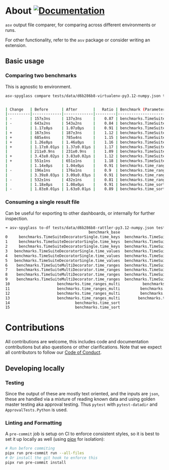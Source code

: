 # About [![Documentation](https://img.shields.io/badge/Documentation-latest-brightgreen?style=for-the-badge)](https://asv.readthedocs.io/projects/asv-spyglass/en/latest/)

`asv` output file comparer, for comparing across different environments or runs.

For other functionality, refer to the `asv` package or consider writing an
extension.

## Basic usage

### Comparing two benchmarks

This is agnostic to environment.

``` sh
asv-spyglass compare tests/data/d6b286b8-virtualenv-py3.12-numpy.json tests/data/d6b286b8-rattler-py3.12-numpy.json tests/data/d6b286b8_asv_samples_benchmarks.json


| Change   | Before      | After       |   Ratio | Benchmark (Parameter)                                                                                                               |
|----------|-------------|-------------|---------|-------------------------------------------------------------------------------------------------------------------------------------|
| -        | 157±3ns     | 137±3ns     |    0.87 | benchmarks.TimeSuiteDecoratorSingle.time_keys(10) [rgx1gen11/virtualenv-py3.12-numpy -> rgx1gen11/rattler-py3.12-numpy]             |
| -        | 643±2ns     | 543±2ns     |    0.84 | benchmarks.TimeSuiteDecoratorSingle.time_keys(100) [rgx1gen11/virtualenv-py3.12-numpy -> rgx1gen11/rattler-py3.12-numpy]            |
|          | 1.17±0μs    | 1.07±0μs    |    0.91 | benchmarks.TimeSuiteDecoratorSingle.time_keys(200) [rgx1gen11/virtualenv-py3.12-numpy -> rgx1gen11/rattler-py3.12-numpy]            |
| +        | 167±3ns     | 187±3ns     |    1.12 | benchmarks.TimeSuiteDecoratorSingle.time_values(10) [rgx1gen11/virtualenv-py3.12-numpy -> rgx1gen11/rattler-py3.12-numpy]           |
| +        | 685±4ns     | 785±4ns     |    1.15 | benchmarks.TimeSuiteDecoratorSingle.time_values(100) [rgx1gen11/virtualenv-py3.12-numpy -> rgx1gen11/rattler-py3.12-numpy]          |
| +        | 1.26±0μs    | 1.46±0μs    |    1.16 | benchmarks.TimeSuiteDecoratorSingle.time_values(200) [rgx1gen11/virtualenv-py3.12-numpy -> rgx1gen11/rattler-py3.12-numpy]          |
| +        | 1.17±0.01μs | 1.37±0.01μs |    1.17 | benchmarks.TimeSuiteMultiDecorator.time_ranges(10, 'arange') [rgx1gen11/virtualenv-py3.12-numpy -> rgx1gen11/rattler-py3.12-numpy]  |
|          | 211±0.9ns   | 231±0.9ns   |    1.09 | benchmarks.TimeSuiteMultiDecorator.time_ranges(10, 'range') [rgx1gen11/virtualenv-py3.12-numpy -> rgx1gen11/rattler-py3.12-numpy]   |
| +        | 3.43±0.02μs | 3.83±0.02μs |    1.12 | benchmarks.TimeSuiteMultiDecorator.time_ranges(100, 'arange') [rgx1gen11/virtualenv-py3.12-numpy -> rgx1gen11/rattler-py3.12-numpy] |
| +        | 551±1ns     | 651±1ns     |    1.18 | benchmarks.TimeSuiteMultiDecorator.time_ranges(100, 'range') [rgx1gen11/virtualenv-py3.12-numpy -> rgx1gen11/rattler-py3.12-numpy]  |
|          | 1.14±0μs    | 1.04±0μs    |    0.91 | benchmarks.time_ranges_multi(10, 'arange') [rgx1gen11/virtualenv-py3.12-numpy -> rgx1gen11/rattler-py3.12-numpy]                    |
| -        | 196±1ns     | 176±1ns     |    0.9  | benchmarks.time_ranges_multi(10, 'range') [rgx1gen11/virtualenv-py3.12-numpy -> rgx1gen11/rattler-py3.12-numpy]                     |
|          | 3.39±0.03μs | 3.09±0.03μs |    0.91 | benchmarks.time_ranges_multi(100, 'arange') [rgx1gen11/virtualenv-py3.12-numpy -> rgx1gen11/rattler-py3.12-numpy]                   |
| -        | 532±1ns     | 432±1ns     |    0.81 | benchmarks.time_ranges_multi(100, 'range') [rgx1gen11/virtualenv-py3.12-numpy -> rgx1gen11/rattler-py3.12-numpy]                    |
|          | 1.18±0μs    | 1.08±0μs    |    0.91 | benchmarks.time_sort(10) [rgx1gen11/virtualenv-py3.12-numpy -> rgx1gen11/rattler-py3.12-numpy]                                      |
| -        | 1.83±0.01μs | 1.63±0.01μs |    0.89 | benchmarks.time_sort(100) [rgx1gen11/virtualenv-py3.12-numpy -> rgx1gen11/rattler-py3.12-numpy]                                     |
```

### Consuming a single result file

Can be useful for exporting to other dashboards, or internally for further
inspection.

``` sh
➜ asv-spyglass to-df tests/data/d6b286b8-rattler-py3.12-numpy.json tests/data/d6b286b8_asv_samples_benchmarks.json
                                     benchmark_base                                               name        result    units    machine                   env  ... number  repeat  samples  param_size  param_n  param_func_name
0     benchmarks.TimeSuiteDecoratorSingle.time_keys  benchmarks.TimeSuiteDecoratorSingle.time_keys(10)  1.373785e-07  seconds  rgx1gen11  rattler-py3.12-numpy  ...  67364      10     None          10      NaN              NaN
1     benchmarks.TimeSuiteDecoratorSingle.time_keys  benchmarks.TimeSuiteDecoratorSingle.time_keys(...  5.429163e-07  seconds  rgx1gen11  rattler-py3.12-numpy  ...  16815      10     None         100      NaN              NaN
2     benchmarks.TimeSuiteDecoratorSingle.time_keys  benchmarks.TimeSuiteDecoratorSingle.time_keys(...  1.072828e-06  seconds  rgx1gen11  rattler-py3.12-numpy  ...   8960      10     None         200      NaN              NaN
3   benchmarks.TimeSuiteDecoratorSingle.time_values  benchmarks.TimeSuiteDecoratorSingle.time_value...  1.870524e-07  seconds  rgx1gen11  rattler-py3.12-numpy  ...  63961      10     None          10      NaN              NaN
4   benchmarks.TimeSuiteDecoratorSingle.time_values  benchmarks.TimeSuiteDecoratorSingle.time_value...  7.847096e-07  seconds  rgx1gen11  rattler-py3.12-numpy  ...  15516      10     None         100      NaN              NaN
5   benchmarks.TimeSuiteDecoratorSingle.time_values  benchmarks.TimeSuiteDecoratorSingle.time_value...  1.461304e-06  seconds  rgx1gen11  rattler-py3.12-numpy  ...   8748      10     None         200      NaN              NaN
6    benchmarks.TimeSuiteMultiDecorator.time_ranges  benchmarks.TimeSuiteMultiDecorator.time_ranges...  2.309674e-07  seconds  rgx1gen11  rattler-py3.12-numpy  ...  51698      10     None         NaN       10          'range'
7    benchmarks.TimeSuiteMultiDecorator.time_ranges  benchmarks.TimeSuiteMultiDecorator.time_ranges...  1.373753e-06  seconds  rgx1gen11  rattler-py3.12-numpy  ...   9417      10     None         NaN       10         'arange'
8    benchmarks.TimeSuiteMultiDecorator.time_ranges  benchmarks.TimeSuiteMultiDecorator.time_ranges...  6.507371e-07  seconds  rgx1gen11  rattler-py3.12-numpy  ...  20005      10     None         NaN      100          'range'
9    benchmarks.TimeSuiteMultiDecorator.time_ranges  benchmarks.TimeSuiteMultiDecorator.time_ranges...  3.831307e-06  seconds  rgx1gen11  rattler-py3.12-numpy  ...   3213      10     None         NaN      100         'arange'
10                     benchmarks.time_ranges_multi          benchmarks.time_ranges_multi(10, 'range')  1.759081e-07  seconds  rgx1gen11  rattler-py3.12-numpy  ...  54349      10     None         NaN       10          'range'
11                     benchmarks.time_ranges_multi         benchmarks.time_ranges_multi(10, 'arange')  1.041947e-06  seconds  rgx1gen11  rattler-py3.12-numpy  ...   9631      10     None         NaN       10         'arange'
12                     benchmarks.time_ranges_multi         benchmarks.time_ranges_multi(100, 'range')  4.322196e-07  seconds  rgx1gen11  rattler-py3.12-numpy  ...  20588      10     None         NaN      100          'range'
13                     benchmarks.time_ranges_multi        benchmarks.time_ranges_multi(100, 'arange')  3.086801e-06  seconds  rgx1gen11  rattler-py3.12-numpy  ...   3042      10     None         NaN      100         'arange'
14                             benchmarks.time_sort                           benchmarks.time_sort(10)  1.075453e-06  seconds  rgx1gen11  rattler-py3.12-numpy  ...   9345      10     None         NaN       10              NaN
15                             benchmarks.time_sort                          benchmarks.time_sort(100)  1.631129e-06  seconds  rgx1gen11  rattler-py3.12-numpy  ...   5828      10     None         NaN      100              NaN
```



# Contributions

All contributions are welcome, this includes code and documentation
contributions but also questions or other clarifications. Note that we expect
all contributors to follow our [Code of
Conduct](https://github.com/airspeed-velocity/asv_spyglass/blob/main/CODE_OF_CONDUCT.md).

## Developing locally

### Testing

Since the output of these are mostly text oriented, and the inputs are `json`,
these are handled via a mixture of reading known data and using golden master
testing aka approval testing. Thus `pytest` with `pytest-datadir` and
`ApprovalTests.Python` is used.

### Linting and Formatting

A `pre-commit` job is setup on CI to enforce consistent styles, so it is best to
set it up locally as well (using [pipx](https://pypa.github.io/pipx/) for isolation):

```sh
# Run before commiting
pipx run pre-commit run --all-files
# Or install the git hook to enforce this
pipx run pre-commit install
```

